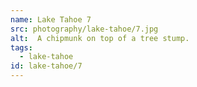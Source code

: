 ```yaml
---
name: Lake Tahoe 7
src: photography/lake-tahoe/7.jpg
alt:  A chipmunk on top of a tree stump.
tags: 
  - lake-tahoe
id: lake-tahoe/7
---
```

